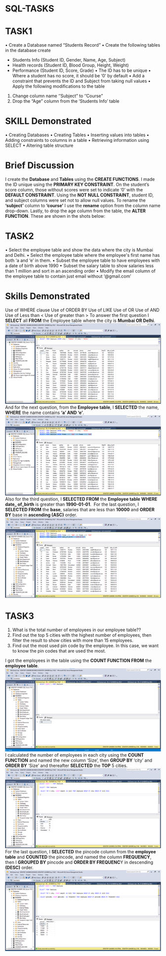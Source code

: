 # SQL-TASKS
# TASK1 
•	Create a Database named “Students Record”
•	Create the following tables in the database create
- Students Info  (Student ID, Gender, Name, Age, Subject)
- Health records (Student ID, Blood Group, Height, Weight)
-	Performance (Student ID, Score, Grade)
•	The ID has to be unique
•	Where a student has no score, it should be ‘0’ by default
•	Add a constraint that prevents the ID and Subject from taking null values
•	Apply the following modifications to the table
1.	Change column name ‘’Subject” to ‘’Course” 
2.	Drop the “Age” column from the ‘Students Info’ table
  # SKILL Demonstrated
•	Creating Databases
•	Creating Tables
•	Inserting values into tables
•	Adding constraints to columns in a table
•	Retrieving information using SELECT
•	Altering table structure
 # Brief Discussion
I create the **Database** and **Tables** using the **CREATE FUNCTIONS**. I made the ID unique using the **PRIMARY KEY CONSTRAINT**. On the student’s score column, those without scores were set to indicate ‘0’ with the **DEFAULT CONSTRAINT**. Using the **NOT NULL CONSTRAINT**, student ID, and subject columns were set not to allow null values.  To rename the **‘subject’** column to **‘course’** I use the **rename** option from the column name drop-down. Lastly, to drop the age column from the table, the **ALTER FUNCTION**. These are shown in the  shots below:
![]()
# TASK2 
•	Select the employee table and show the data where the city is Mumbai and Delhi. 
•	Select the employee table where the employee's first name has both ‘a and ‘e’  in them. 
•	 Subset the employee table to have employees with a date of birth above 1990
•	Subset the salary table to show salaries less than 1 million and sort in an ascending order
•	Modify the email column of the employee table to contain just email without ‘@gmail.com’
# Skills Demonstrated
Use of WHERE clause
Use of ORDER BY
Use of LIKE
Use of OR
Use of AND
Use of Less than <
Use of greater than >
To answer the first question I **SELECT** all **FROM** the Employee table where the city is **Mumbai OR Delhi**.
![](2.1.png)
And for the next question,  from the **Employee table**, I **SELECTED** the name, **WHERE** the name contains **‘a’ AND ‘e’**. 
![](2.2.png)
Also for the third question, I **SELECTED FROM** the **Employee table** **WHERE date_ of_birth** is greater than **1990-01-01**.
![]()
For the last question, I **SELECTED FROM** the **base**, salaries that are less than **10000** and **ORDER BY** base in **ascending (ASC)** order.
![](2.3.png)
# TASK3
1. What is the total number of employees in our employee table??
2. Find out the top 5 cities with the highest number of employees, then filter the result to show cities with more than 15 employees.
3. Find out the most used pin code by the employee. In this case, we want to know the pin codes that are used the most.
  
I got the employees in the table using the **COUNT FUNCTION FROM** the **employee table**.
![](TASK3.1.png)
I calculated the number of employees in each city using the **COUNT FUNCTION** and named the new column ‘Size’, then **GROUP BY** ‘city’ and **ORDER BY** ‘Size’ and thereafter **SELECTED** the **TOP** 5 cities.
![](3.2.png)
For the last question, I **SELECTED** the pincode column from the **employee table** and **COUNTED** the pincode, and named the column **FREQUENCY**, then I **GROUPED BY** pincode and **ORDER BY FREQUENC**Y in descending **(DESC)**  order.
![](3.3.png)









